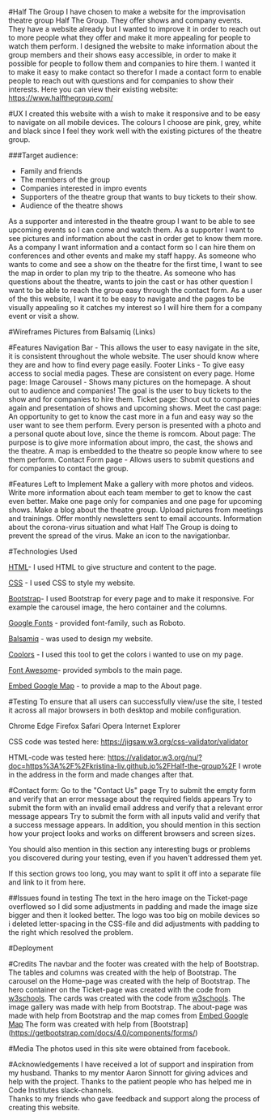  
#Half The Group
I have chosen to make a website for the improvisation theatre group Half The Group. They offer shows and company events.  
They have a website already but I wanted to improve it in order to reach out to more people what they offer and make it more appealing for people to watch them perform. 
I designed the website to make information about the group members and their shows easy accessible, in order to make it possible for people to follow them and companies to hire them. 
I wanted it to make it easy to make contact so therefor I made a contact form to enable people to reach out with questions and for companies to show their interests.
Here you can view their existing website: https://www.halfthegroup.com/

#UX
I created this website with a wish to make it responsive and to be easy to navigate on all mobile devices.
The colours I choose are pink, grey, white and black since I feel they work well with the existing pictures of the theatre group. 
 
###Target audience:
- Family and friends
- The members of the group
- Companies interested in impro events
- Supporters of the theatre group that wants to buy tickets to their show.
- Audience of the theatre shows

As a supporter and interested in the theatre group I want to be able to see upcoming events so I can come and watch them.
As a supporter I want to see pictures and information about the cast in order get to know them more.
As a company I want information and a contact form so I can hire them on conferences and other events and make my staff happy.
As someone who wants to come and see a show on the theatre for the first time, I want to see the map in order to plan my trip to the theatre.
As someone who has questions about the theatre, wants to join the cast or has other question I want to be able to reach the group easy through the contact form.
As a user of the this website, I want it to be easy to navigate and the pages to be visually appealing so it catches my interest so I will hire them for a company event or visit a show.

#Wireframes
Pictures from Balsamiq (Links)
 
#Features
Navigation Bar - This allows the user to easy navigate in the site, it is consistent throughout the whole website. 
The user should know where they are and how to find every page easily. 
Footer Links -  To give easy access to social media pages. These are consistent on every page. 
Home page: Image Carousel - Shows many pictures on the homepage. A shout out to audience and companies! The goal is the user to buy tickets to the show and for companies to hire them. 
Ticket page: Shout out to companies again and presentation of shows and upcoming shows. 
Meet the cast page: An opportunity to get to know the cast more in a fun and easy way so the user want to see them perform. Every person is presented with a photo and a personal quote about love, since the theme is romcom. 
About page: The purpose is to give more information about impro, the cast, the shows and the theatre. A map is embedded to the theatre so people know where to see them perform. 
Contact Form page - Allows users to submit questions and for companies to contact the group.
 
#Features Left to Implement
Make a gallery with more photos and videos. 
Write more information about each team member to get to know the cast even better. 
Make one page only for companies and one page for upcoming shows. 
Make a blog about the theatre group. Upload pictures from meetings and trainings.
Offer monthly newsletters sent to email accounts. 
Information about the corona-virus situation and what Half The Group is doing to prevent the spread of the virus. 
Make an icon to the navigationbar. 
 
 
#Technologies Used
 
[HTML](https://en.wikipedia.org/wiki/HTML5)- I used HTML to give structure and content to the page. 
 
[CSS](https://sv.wikipedia.org/wiki/Cascading_Style_Sheets) - I used CSS to style my website. 
 
[Bootstrap](https://getbootstrap.com/docs/4.4/getting-started/introduction/)- I used Bootstrap for every page and to make it responsive. For example the carousel image, the hero container and the columns. 

[Google Fonts](https://fonts.google.com/) - provided font-family, such as Roboto.
 
[Balsamiq](https://balsamiq.com/) - was used to design my website. 
 
[Coolors](https://coolors.co/806157-cccccc-cf5d9a-e5b6a9-c0287a) - I used this tool to get the colors i wanted to use on my page. 
 
[Font Awesome](https://fontawesome.com/)- provided symbols to the main page. 

[Embed Google Map](https://www.embedgooglemap.net/) - to provide a map to the About page. 

#Testing
To ensure that all users can successfully view/use the site, I tested it across all major browsers in both desktop and mobile configuration.

Chrome
Edge
Firefox
Safari
Opera
Internet Explorer

CSS code was tested here: https://jigsaw.w3.org/css-validator/validator

HTML-code was tested here: https://validator.w3.org/nu/?doc=https%3A%2F%2Fkristina-liv.github.io%2FHalf-the-group%2F
I wrote in the address in the form and made changes after that. 

#Contact form:
Go to the "Contact Us" page
Try to submit the empty form and verify that an error message about the required fields appears
Try to submit the form with an invalid email address and verify that a relevant error message appears
Try to submit the form with all inputs valid and verify that a success message appears.
In addition, you should mention in this section how your project looks and works on different browsers and screen sizes.

You should also mention in this section any interesting bugs or problems you discovered during your testing, even if you haven't addressed them yet.

If this section grows too long, you may want to split it off into a separate file and link to it from here.

##Issues found in testing
The text in the hero image on the Ticket-page overflowed so I did some adjustments in padding and made the image size bigger and then it looked better. 
The logo was too big on mobile devices so i deleted letter-spacing in the CSS-file and did adjustments with padding to the right which resolved the problem. 

#Deployment


#Credits
The navbar and the footer was created with the help of Bootstrap. 
The tables and columns was created with the help of Bootstrap. 
The carousel on the Home-page was created with the help of Bootstrap. 
The hero container on the Ticket-page was created with the code from [w3schools](https://www.w3schools.com/howto/howto_css_hero_image.asp). 
The cards was created with the code from [w3schools](https://www.w3schools.com/bootstrap4/bootstrap_cards.asp). 
The image gallery was made with help from Bootstrap. 
The about-page was made with help from Bootstrap and the map comes from [Embed Google Map](https://www.embedgooglemap.net/)
The form was created with help from [Bootstrap] (https://getbootstrap.com/docs/4.0/components/forms/)
 
#Media
The photos used in this site were obtained from facebook. 
 
#Acknowledgements
I have received a lot of support and inspiration from my husband. 
Thanks to my mentor Aaron Sinnott for giving advices and help with the project. 
Thanks to the patient people who has helped me in Code Institutes slack-channels.  
Thanks to my friends who gave feedback and support along the process of creating this website.
